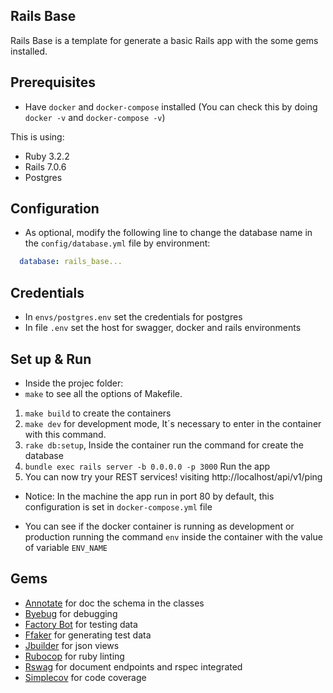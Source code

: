 ## Rails Base
Rails Base is a template for generate a basic Rails app with the some gems installed.

## Prerequisites
- Have `docker` and `docker-compose` installed (You can check this by doing `docker -v` and `docker-compose -v`)

This is using:
- Ruby 3.2.2
- Rails 7.0.6
- Postgres


## Configuration

- As optional, modify the following line to change the database name in the `config/database.yml` file by environment:
``` yaml
  database: rails_base...
```

## Credentials
- In `envs/postgres.env` set the credentials for postgres
- In file `.env` set the host for swagger, docker and rails environments

## Set up & Run
- Inside the projec folder:
- `make` to see all the options of Makefile.

1. `make build` to create the containers
1. `make dev` for development mode, It´s necessary to enter in the container with this command.
1. `rake db:setup`, Inside the container run the command for create the database
1. `bundle exec rails server -b 0.0.0.0 -p 3000` Run the app
1. You can now try your REST services! visiting http://localhost/api/v1/ping 
- Notice: In the machine the app run in port 80 by default, this configuration is set in `docker-compose.yml` file

- You can see if the docker container is running as development or production running the command `env` inside the container with the value of variable `ENV_NAME`

## Gems
- [Annotate](https://github.com/ctran/annotate_models) for doc the schema in the classes
- [Byebug](https://github.com/deivid-rodriguez/byebug) for debugging
- [Factory Bot](https://github.com/thoughtbot/factory_bot) for testing data
- [Ffaker](https://github.com/ffaker/ffaker) for generating test data
- [Jbuilder](https://github.com/rails/jbuilder) for json views
- [Rubocop](https://github.com/bbatsov/rubocop/) for ruby linting
- [Rswag](https://github.com/rswag/rswag) for document endpoints and rspec integrated
- [Simplecov](https://github.com/simplecov-ruby/simplecov) for code coverage
